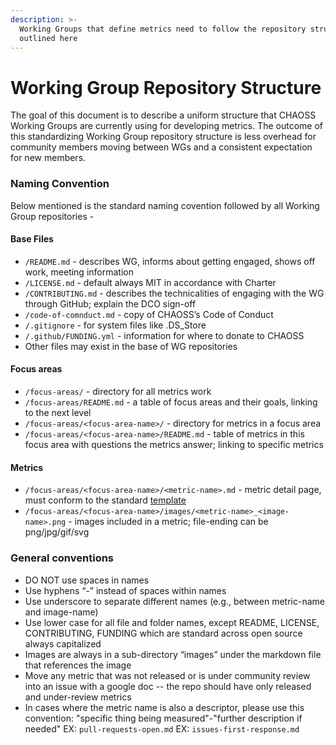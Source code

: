 ```yaml
---
description: >-
  Working Groups that define metrics need to follow the repository structure
  outlined here
---
```


# Working Group Repository Structure

The goal of this document is to describe a uniform structure that CHAOSS Working Groups are currently using for developing metrics. The outcome of this standardizing Working Group repository structure is less overhead for community members moving between WGs and a consistent expectation for new members.

### Naming Convention

Below mentioned is the standard naming covention followed by all Working Group repositories -

#### Base Files

* `/README.md` - describes WG, informs about getting engaged, shows off work, meeting information
* `/LICENSE.md` - default always MIT in accordance with Charter
* `/CONTRIBUTING.md` - describes the technicalities of engaging with the WG through GitHub; explain the DCO sign-off
* `/code-of-comnduct.md` - copy of CHAOSS’s Code of Conduct
* `/.gitignore` - for system files like .DS_Store
* `/.github/FUNDING.yml` - information for where to donate to CHAOSS
* Other files may exist in the base of WG repositories

#### Focus areas

* `/focus-areas/` - directory for all metrics work
* `/focus-areas/README.md` - a table of focus areas and their goals, linking to the next level
* `/focus-areas/<focus-area-name>/` - directory for metrics in a focus area
* `/focus-areas/<focus-area-name>/README.md` - table of metrics in this focus area with questions the metrics answer; linking to specific metrics

#### Metrics

* `/focus-areas/<focus-area-name>/<metric-name>.md` - metric detail page, must conform to the standard [template](https://github.com/chaoss/metrics/blob/master/resources/metrics-template.md)
* `/focus-areas/<focus-area-name>/images/<metric-name>_<image-name>.png` - images included in a metric; file-ending can be png/jpg/gif/svg

### General conventions

* DO NOT use spaces in names
* Use hyphens “-” instead of spaces within names
* Use underscore to separate different names (e.g., between metric-name and image-name)
* Use lower case for all file and folder names, except README, LICENSE, CONTRIBUTING, FUNDING which are standard across open source always capitalized
* Images are always in a sub-directory “images” under the markdown file that references the image
* Move any metric that was not released or is under community review into an issue with a google doc -- the repo should have only released and under-review metrics
* In cases where the metric name is also a descriptor, please use this convention:
"specific thing being measured"-"further description if needed"
EX: `pull-requests-open.md` EX: `issues-first-response.md`
